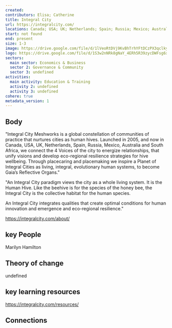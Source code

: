 ```yaml
---
created:
contributors: Elisa; Catherine
title: Integral City
url: https://integralcity.com/
locations: Canada; USA; UK; Netherlands; Spain; Russia; Mexico; Australia; South Africa
start: not found
end: present
size: 1-3
image: https://drive.google.com/file/d/1lVeoRtDVj9KvBhTrhYFtDCzPX3qclkyV/view?usp=drive_link
logo: https://drive.google.com/file/d/1S3w2nNRk8gNaY_4ERh5R39zycDWFsg6x/view?usp=drive_link
sectors:
  main sector: Economics & Business
  sector 2: Governance & Community
  sector 3: undefined
activities: 
  main activity: Education & Training
  activity 2: undefined
  activity 3: undefined
cohere: true
metadata_version: 1
---
```



## Body

"Integral City Meshworks is a global constellation of communities of practice that nurtures cities as human hives. Launched in 2005, and now in Canada, USA, UK, Netherlands, Spain, Russia, Mexico, Australia and South Africa, we connect the 4 Voices of the city to energize relationships, that unify visions and develop eco-regional resilience strategies for hive wellbeing. Through placecaring and placemaking we inspire a Planet of Integral Cities as living, integral, evolutionary human systems, to become Gaia’s Reflective Organs."

"An Integral City paradigm views the city as a whole living system. It is the Human Hive. Like the beehive is for the species of the honey bee, the Integral City is the collective habitat for the human species.

An Integral City integrates qualities that create optimal conditions for human innovation and emergence and eco-regional resilience."

https://integralcity.com/about/

## key People

Marilyn Hamilton

## Theory of change

undefined

## key learning resources

https://integralcity.com/resources/

## Connections



